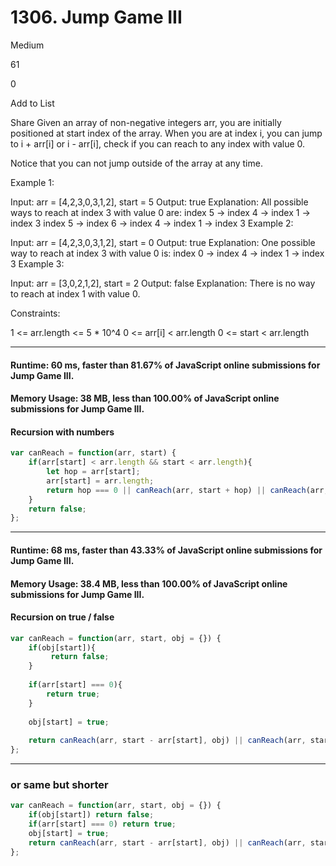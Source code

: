 # 1306. Jump Game III
Medium

61

0

Add to List

Share
Given an array of non-negative integers arr, you are initially positioned at start index of the array. When you are at index i, you can jump to i + arr[i] or i - arr[i], check if you can reach to any index with value 0.

Notice that you can not jump outside of the array at any time.

 

Example 1:

Input: arr = [4,2,3,0,3,1,2], start = 5
Output: true
Explanation: 
All possible ways to reach at index 3 with value 0 are: 
index 5 -> index 4 -> index 1 -> index 3 
index 5 -> index 6 -> index 4 -> index 1 -> index 3 
Example 2:

Input: arr = [4,2,3,0,3,1,2], start = 0
Output: true 
Explanation: 
One possible way to reach at index 3 with value 0 is: 
index 0 -> index 4 -> index 1 -> index 3
Example 3:

Input: arr = [3,0,2,1,2], start = 2
Output: false
Explanation: There is no way to reach at index 1 with value 0.
 

Constraints:

1 <= arr.length <= 5 * 10^4
0 <= arr[i] < arr.length
0 <= start < arr.length

---
#### Runtime: 60 ms, faster than 81.67% of JavaScript online submissions for Jump Game III.
#### Memory Usage: 38 MB, less than 100.00% of JavaScript online submissions for Jump Game III.
#### Recursion with numbers
```javascript
var canReach = function(arr, start) {
    if(arr[start] < arr.length && start < arr.length){
        let hop = arr[start];
        arr[start] = arr.length;
        return hop === 0 || canReach(arr, start + hop) || canReach(arr, start - hop);
    }
    return false;
};
```

---
#### Runtime: 68 ms, faster than 43.33% of JavaScript online submissions for Jump Game III.
#### Memory Usage: 38.4 MB, less than 100.00% of JavaScript online submissions for Jump Game III.
#### Recursion on true / false 
```javascript
var canReach = function(arr, start, obj = {}) {
    if(obj[start]){
         return false;
    }
    
    if(arr[start] === 0){
        return true;
    }
    
    obj[start] = true;
    
    return canReach(arr, start - arr[start], obj) || canReach(arr, start + arr[start], obj);
};
```
---
### or same but shorter
```javascript
var canReach = function(arr, start, obj = {}) {
    if(obj[start]) return false;  
    if(arr[start] === 0) return true;
    obj[start] = true;
    return canReach(arr, start - arr[start], obj) || canReach(arr, start + arr[start], obj);
};
```
